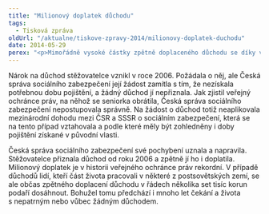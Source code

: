 ```yaml
---
title: "Milionový doplatek důchodu"
tags:
  - Tisková zpráva
oldUrl: "/aktualne/tiskove-zpravy-2014/milionovy-doplatek-duchodu"
date: 2014-05-29
perex: "<p>Mimořádně vysoké částky zpětně doplaceného důchodu se díky veřejnému ochránci práv dočkala stěžovatelka původem z bývalého státu Sovětského svazu, trvale žijící v České republice. </p>"
---
```


<!-- imported from the old website -->

<p>Nárok na důchod stěžovatelce vznikl v roce 2006. Požádala o něj, ale Česká správa sociálního zabezpečení její žádost zamítla s tím, že nezískala potřebnou dobu pojištění, a žádný důchod jí nepřiznala. Jak zjistil veřejný ochránce práv, na něhož se seniorka obrátila, Česká správa sociálního zabezpečení nepostupovala správně. Na žádost o důchod totiž neaplikovala mezinárodní dohodu mezi ČSR a SSSR o sociálním zabezpečení, která se na tento případ vztahovala a podle které měly být zohledněny i doby pojištění získané v původní vlasti.</p><p>Česká správa sociálního zabezpečení své pochybení uznala a napravila. Stěžovatelce přiznala důchod od roku 2006 a zpětně jí ho i doplatila. Milionový doplatek je v historii veřejného ochránce práv rekordní. V případě důchodů lidí, kteří část života pracovali v některé z postsovětských zemí, se ale občas zpětného doplacení důchodu v řádech několika set tisíc korun podaří dosáhnout. Bohužel tomu předchází i mnoho let čekání a života s nepatrným nebo vůbec žádným důchodem. </p>
